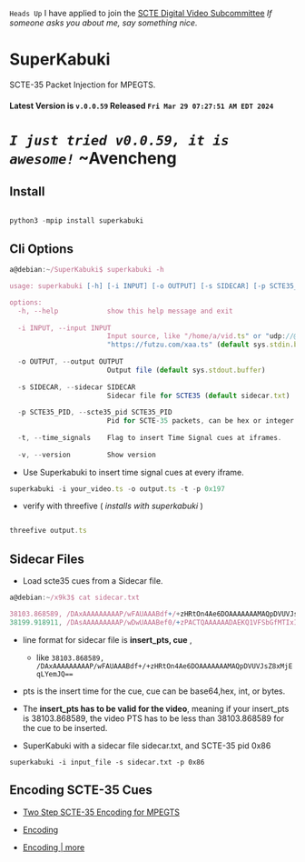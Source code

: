 `Heads Up`    I have applied to join the [SCTE Digital Video Subcommittee](https://www.scte.org/information-page-index/digital-video-subcommittee-dvs/)  _If someone asks you about me, say something nice._ 




# SuperKabuki
SCTE-35 Packet Injection for MPEGTS.
#### Latest Version is `v.0.0.59` Released `Fri Mar 29 07:27:51 AM EDT 2024`


# _`I just tried v0.0.59, it is awesome!`_ ~Avencheng





## Install
```js

python3 -mpip install superkabuki
```
## Cli Options
```js
a@debian:~/SuperKabuki$ superkabuki -h

usage: superkabuki [-h] [-i INPUT] [-o OUTPUT] [-s SIDECAR] [-p SCTE35_PID] [-t] [-v]

options:
  -h, --help            show this help message and exit
  
  -i INPUT, --input INPUT
                        Input source, like "/home/a/vid.ts" or "udp://@235.35.3.5:3535" or
                        "https://futzu.com/xaa.ts" (default sys.stdin.buffer)
                        
  -o OUTPUT, --output OUTPUT
                        Output file (default sys.stdout.buffer)
                        
  -s SIDECAR, --sidecar SIDECAR
                        Sidecar file for SCTE35 (default sidecar.txt)
                        
  -p SCTE35_PID, --scte35_pid SCTE35_PID
                        Pid for SCTE-35 packets, can be hex or integer. (default 0x86)
                        
  -t, --time_signals    Flag to insert Time Signal cues at iframes.
  
  -v, --version         Show version


```

 * Use Superkabuki to insert time signal cues at every iframe.

 ```js
 superkabuki -i your_video.ts -o output.ts -t -p 0x197
 ```
 * verify with threefive ( _installs with superkabuki_ )
 ```js

threefive output.ts
```

 
## Sidecar Files
* Load scte35 cues from a Sidecar file.
 
 ```js
a@debian:~/x9k3$ cat sidecar.txt

38103.868589, /DAxAAAAAAAAAP/wFAUAAABdf+/+zHRtOn4Ae6DOAAAAAAAMAQpDVUVJsZ8xMjEqLYemJQ== 
38199.918911, /DAsAAAAAAAAAP/wDwUAAABef0/+zPACTQAAAAAADAEKQ1VFSbGfMTIxIxGolm0= 
```

* line format for sidecar file is __insert_pts, cue__ ,
     * like `38103.868589, /DAxAAAAAAAAAP/wFAUAAABdf+/+zHRtOn4Ae6DOAAAAAAAMAQpDVUVJsZ8xMjEqLYemJQ==`

* pts is the insert time for the cue, cue can be base64,hex, int, or bytes.

* The __insert_pts has to be valid for the video__, meaning if your insert_pts is 38103.868589, the video PTS has to be 
less than 38103.868589 for the cue to be inserted.


* SuperKabuki with a sidecar file sidecar.txt, and SCTE-35 pid  0x86    
```
superkabuki -i input_file -s sidecar.txt -p 0x86
```
 
## Encoding SCTE-35 Cues
 * [ Two Step SCTE-35 Encoding for MPEGTS](https://github.com/futzu/threefive/blob/master/EasyEncode.md) 

 * [Encoding](https://github.com/futzu/scte35parser-threefive/blob/master/Encoding.md)
 * [Encoding | more ](https://github.com/futzu/scte35parser-threefive/blob/master/EncodingPipeMore.md)

